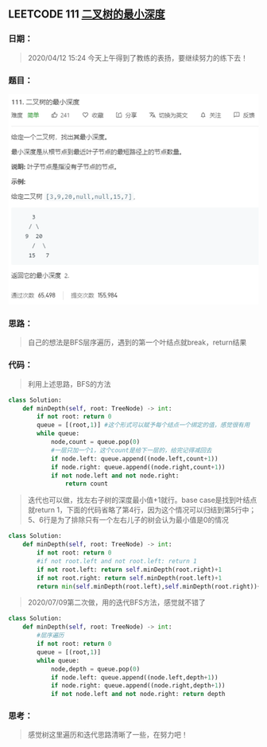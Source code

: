 ## LEETCODE 111 [二叉树的最小深度](https://leetcode-cn.com/problems/minimum-depth-of-binary-tree/)

### 日期：

> 2020/04/12 15:24 今天上午得到了教练的表扬，要继续努力的练下去！

### 题目：

![text](https://github.com/zjuzhfbloodz/LeetCode/blob/master/questions/0111.png?raw=true)

### 思路：

> 自己的想法是BFS层序遍历，遇到的第一个叶结点就break，return结果
### 代码：

> 利用上述思路，BFS的方法

```python
class Solution:
    def minDepth(self, root: TreeNode) -> int:
        if not root: return 0
        queue = [(root,1)] #这个形式可以赋予每个结点一个绑定的值，感觉很有用
        while queue:
            node,count = queue.pop(0)
            #一层只加一个1，这个count是给下一层的，给完记得减回去
            if node.left: queue.append((node.left,count+1))
            if node.right: queue.append((node.right,count+1))
            if not node.left and not node.right:
                return count
```
>  迭代也可以做，找左右子树的深度最小值+1就行。base case是找到叶结点就return 1，下面的代码省略了第4行，因为这个情况可以归结到第5行中；5、6行是为了排除只有一个左右儿子的树会认为最小值是0的情况
```python
class Solution:
    def minDepth(self, root: TreeNode) -> int:
        if not root: return 0
        #if not root.left and not root.left: return 1
        if not root.left: return self.minDepth(root.right)+1
        if not root.right: return self.minDepth(root.left)+1
        return min(self.minDepth(root.left),self.minDepth(root.right))+1
```
>2020/07/09第二次做，用的迭代BFS方法，感觉就不错了
```python
class Solution:
    def minDepth(self, root: TreeNode) -> int:
        #层序遍历
        if not root: return 0
        queue = [(root,1)]
        while queue:
            node,depth = queue.pop(0)
            if node.left: queue.append((node.left,depth+1))
            if node.right: queue.append((node.right,depth+1))
            if not node.left and not node.right: return depth
```
### 思考：

> 感觉树这里遍历和迭代思路清晰了一些，在努力吧！
